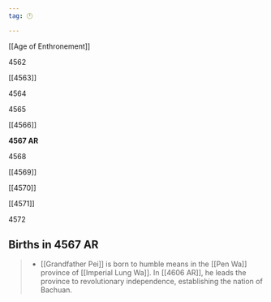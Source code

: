```yaml
---
tag: 🕛

---
```

[[Age of Enthronement]]


4562

[[4563]]

4564

4565

[[4566]]

**4567 AR**

4568

[[4569]]

[[4570]]

[[4571]]

4572



## Births in 4567 AR

>  - [[Grandfather Pei]] is born to humble means in the [[Pen Wa]] province of [[Imperial Lung Wa]]. In [[4606 AR]], he leads the province to revolutionary independence, establishing the nation of Bachuan.






